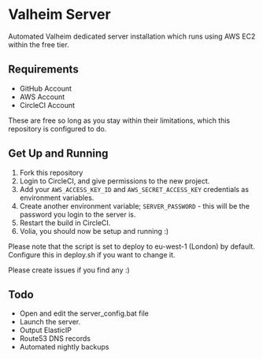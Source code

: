 # Valheim Server

Automated Valheim dedicated server installation which runs using AWS EC2 within the free tier.

## Requirements

- GitHub Account
- AWS Account
- CircleCI Account

These are free so long as you stay within their limitations, which this repository is configured to do.

## Get Up and Running

1. Fork this repository
2. Login to CircleCI, and give permissions to the new project.
3. Add your `AWS_ACCESS_KEY_ID` and `AWS_SECRET_ACCESS_KEY` credentials as environment variables.
4. Create another environment variable; `SERVER_PASSWORD` - this will be the password you login to the server is.
5. Restart the build in CircleCI.
6. Volia, you should now be setup and running :)

Please note that the script is set to deploy to eu-west-1 (London) by default. Configure this in deploy.sh if you want to change it.

Please create issues if you find any :)

## Todo

- Open and edit the server_config.bat file
- Launch the server.
- Output ElasticIP
- Route53 DNS records
- Automated nightly backups
